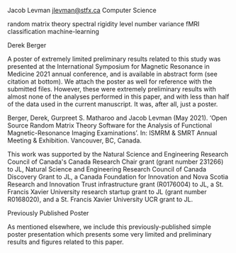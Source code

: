 Jacob Levman
jlevman@stfx.ca
Computer Science


random matrix theory
spectral rigidity
level number variance
fMRI
classification
machine-learning

Derek Berger


A poster of extremely limited preliminary results related to this study was presented at the International Symposium for Magnetic Resonance in Medicine 2021 annual conference, and is available in abstract form (see citation at bottom). We attach the poster as well for reference with the submitted files. However, these were extremely preliminary results with almost none of the analyses performed in this paper, and with less than half of the data used in the current manuscript. It was, after all, just a poster.

Berger, Derek, Gurpreet S. Matharoo and Jacob Levman (May 2021). ‘Open Source Random Matrix Theory Software for the Analysis of Functional Magnetic-Resonance Imaging Examinations’. In: ISMRM & SMRT Annual Meeting & Exhibition. Vancouver, BC, Canada.


This work was supported by the Natural Science and Engineering Research
Council of Canada's Canada Research Chair grant (grant number 231266) to JL,
Natural Science and Engineering Research Council of Canada Discovery Grant to
JL, a Canada Foundation for Innovation and Nova Scotia Research and Innovation
Trust infrastructure grant (R0176004) to JL, a St. Francis Xavier University
research startup grant to JL (grant number R0168020), and a St. Francis Xavier
University UCR grant to JL.

Previously Published Poster

As mentioned elsewhere, we include this previously-published simple poster presentation which presents some very limited and preliminary results and figures related to this paper.